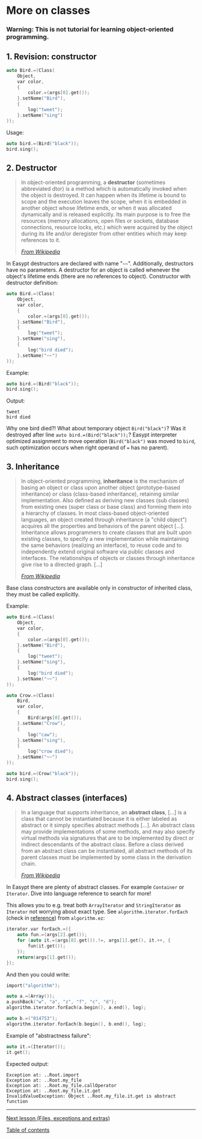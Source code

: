 # More on classes

### **Warning:** This is not tutorial for learning object-oriented programming. 

## 1. Revision: constructor

```c
auto Bird.=(Class(
    Object,
    var color,
    {
        color.=(args[0].get());
    }.setName("Bird"),
    {
        log("tweet");
    }.setName("sing")
));
```

Usage:

```c
auto bird.=(Bird("black"));
bird.sing();
```

## 2. Destructor

> In object-oriented programming, a **destructor** (sometimes abbreviated dtor) is a method which is automatically invoked when the object is destroyed. It can happen when its lifetime is bound to scope and the execution leaves the scope, when it is embedded in another object whose lifetime ends, or when it was allocated dynamically and is released explicitly. Its main purpose is to free the resources (memory allocations, open files or sockets, database connections, resource locks, etc.) which were acquired by the object during its life and/or deregister from other entities which may keep references to it.
> 
> [_From Wikipedia_](https://en.wikipedia.org/wiki/Destructor_(computer_programming))


In Easypt destructors are declared with name "`~~`". Additionally, destructors have no parameters. A destructor for an object is called whenever the object's lifetime ends (there are no references to object). Constructor with destructor definition:

```c
auto Bird.=(Class(
    Object,
    var color,
    {
        color.=(args[0].get());
    }.setName("Bird"),
    {
        log("tweet");
    }.setName("sing"),
    {
        log("bird died");
    }.setName("~~")
));
```

Example:

```c
auto bird.=(Bird("black"));
bird.sing();
```

Output:

```
tweet
bird died
```

Why one bird died?! What about temporary object `Bird("black")`? Was it destroyed after line `auto bird.=(Bird("black"));`? Easypt interpreter optimized assignment to move operation (`Bird("black")` was moved to `bird`, such optimization occurs when right operand of `=` has no parent).

## 3. Inheritance

> In object-oriented programming, **inheritance** is the mechanism of basing an object or class upon another object (prototype-based inheritance) or class (class-based inheritance), retaining similar implementation. Also defined as deriving new classes (sub classes) from existing ones (super class or base class) and forming them into a hierarchy of classes. In most class-based object-oriented languages, an object created through inheritance (a "child object") acquires all the properties and behaviors of the parent object [...]. Inheritance allows programmers to create classes that are built upon existing classes, to specify a new implementation while maintaining the same behaviors (realizing an interface), to reuse code and to independently extend original software via public classes and interfaces. The relationships of objects or classes through inheritance give rise to a directed graph. [...]
>
> [_From Wikipedia_](https://en.wikipedia.org/wiki/Inheritance_(object-oriented_programming))

Base class constructors are available only in constructor of inherited class, they must be called explicitly.

Example:

```c
auto Bird.=(Class(
    Object,
    var color,
    {
        color.=(args[0].get());
    }.setName("Bird"),
    {
        log("tweet");
    }.setName("sing"),
    {
        log("bird died");
    }.setName("~~")
));

auto Crow.=(Class(
    Bird,
    var color,
    {
        Bird(args[0].get());
    }.setName("Crow"),
    {
        log("caw");
    }.setName("sing"),
    {
        log("crow died");
    }.setName("~~")
));

auto bird.=(Crow("black"));
bird.sing();
```

## 4. Abstract classes (interfaces)

> In a language that supports inheritance, an **abstract class**, [...] is a class that cannot be instantiated because it is either labeled as abstract or it simply specifies abstract methods [...]. An abstract class may provide implementations of some methods, and may also specify virtual methods via signatures that are to be implemented by direct or indirect descendants of the abstract class. Before a class derived from an abstract class can be instantiated, all abstract methods of its parent classes must be implemented by some class in the derivation chain.
>
> [_From Wikipedia_](https://en.wikipedia.org/wiki/Class_(computer_programming)#Abstract_and_concrete)

In Easypt there are plenty of abstract classes. For example `Container` or `Iterator`. Dive into language reference to search for more!

This allows you to e.g. treat both `ArrayIterator` and `StringIterator` as `Iterator` not worrying about exact type. See `algorithm.iterator.forEach` (check in [reference](docs..algorithm.iterator.forEach.md)) from `algorithm.ez`:

```c
iterator.var forEach.=({
    auto fun.=(args[2].get());
    for (auto it.=(args[0].get()).!=, args[1].get(), it.++, {
        fun(it.get());
    });
    return(args[1].get());
});
```
And then you could write:

```c
import("algorithm");

auto a.=(Array());
a.pushBack("w", "a", "z", "f", "c", "d");
algorithm.iterator.forEach(a.begin(), a.end(), log);

auto b.=("014753");
algorithm.iterator.forEach(b.begin(), b.end(), log);
```

Example of "abstractness failure":

```c
auto it.=(Iterator());
it.get();
```

Expected output:

```
Exception at: ..Root.import
Exception at: ..Root.my_file
Exception at: ..Root.my_file.callOperator
Exception at: ..Root.my_file.it.get
InvalidValueException: Object ..Root.my_file.it.get is abstract function
```


---

[Next lesson (Files, exceptions and extras)](extras.md)

[Table of contents](tutorial.md)